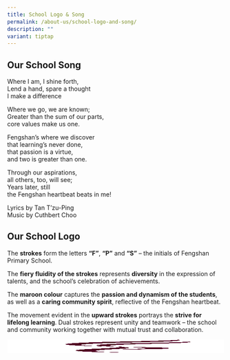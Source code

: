 ```yaml
---
title: School Logo & Song
permalink: /about-us/school-logo-and-song/
description: ""
variant: tiptap
---
```

<h2>Our School Song</h2>
<p>Where I am, I shine forth, &nbsp;
<br>Lend a hand, spare a thought &nbsp;
<br>I make a difference</p>
<p>Where we go, we are known;
<br>Greater than the sum of our parts,
<br>core values make us one.</p>
<p>Fengshan’s where we discover
<br>that learning’s never done,
<br>that passion is a virtue,
<br>and two is greater than one.</p>
<p>Through our aspirations,
<br>all others, too, will see;
<br>Years later, still
<br>the Fengshan heartbeat beats in me!</p>
<p>Lyrics by Tan T’zu-Ping
<br>Music by Cuthbert Choo</p>
<h2>Our School Logo</h2>
<p>The&nbsp;<strong>strokes</strong>&nbsp;form the letters&nbsp;<strong>“F”</strong>,&nbsp;<strong>“P”</strong>&nbsp;and&nbsp;<strong>“S”</strong>&nbsp;–
the initials of Fengshan Primary School.</p>
<p>The&nbsp;<strong>fiery fluidity of the strokes</strong>&nbsp;represents&nbsp;<strong>diversity</strong>&nbsp;in
the expression of talents, and the school’s celebration of achievements.</p>
<p>The&nbsp;<strong>maroon colour</strong>&nbsp;captures the&nbsp;<strong>passion and dynamism of the students</strong>,
as well as a&nbsp;<strong>caring community spirit</strong>, reflective
of the Fengshan heartbeat.</p>
<p>The movement evident in the&nbsp;<strong>upward strokes</strong>&nbsp;portrays
the&nbsp;<strong>strive for lifelong learning</strong>. Dual strokes represent
unity and teamwork – the school and community working together with mutual
trust and collaboration.</p>
<div class="isomer-image-wrapper">
<img style="width: 100%" height="32" width="50" alt="Photo of 3 cats" src="/images/School%20Logo%20and%20Photo%20Design/Fengshan%20Pri%20Sch%20Logo%20(no%20bg%20&amp;%20without%20text).png">
</div>
<p></p>